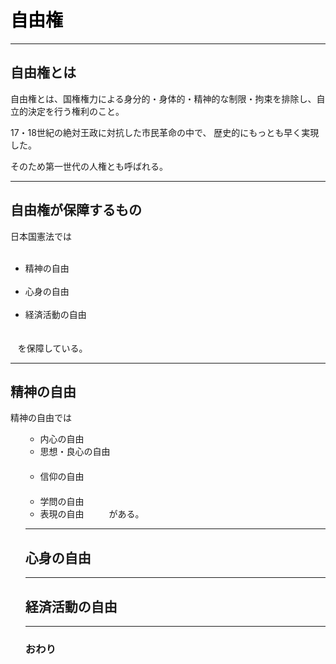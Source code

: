 # <span style="color: Black; ">自由権</span>

---
## 自由権とは

自由権とは、国権権力による身分的・身体的・精神的な制限・拘束を排除し、自立的決定を行う権利のこと。

17・18世紀の絶対王政に対抗した市民革命の中で、 歴史的にもっとも早く実現した。

そのため第一世代の人権とも呼ばれる。

---
## 自由権が保障するもの

 日本国憲法では
   <ul>
   <li>精神の自由</li>
   <li>心身の自由</li>
   <li>経済活動の自由</li>　
   </ul>
    を保障している。

---
## 精神の自由

精神の自由では
   <ul>
- 内心の自由
    <li>思想・良心の自由</li>　　
    <li>信仰の自由</li>　　
    <li>学問の自由</li>
- 表現の自由　　
  
がある。


---
## 心身の自由





---
## 経済活動の自由







---
### おわり
